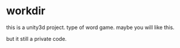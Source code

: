 # workdir 
this is a unity3d project.
type of word game.
maybe you will like this.


but it still a private code.
